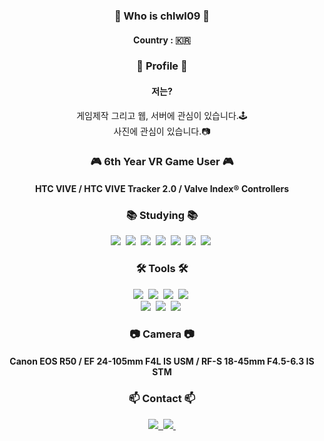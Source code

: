 <h3 align="center"> 🤔 Who is chlwl09 🤔</h3>
<div align="center">
  <h4>
    Country : 🇰🇷
  </h4>
</div>

<h3 align="center">📕 Profile 📕</h3>
<h4 align="center">저는?</h4>
<div align="center">
  게임제작 그리고 웹, 서버에 관심이 있습니다.🕹
</div>
<div align="center">
 사진에 관심이 있습니다.📷  
</div>

<h3 align="center">🎮 6th Year VR Game User 🎮</h3>
<!--
<div align="center">
    <img src="https://img.shields.io/badge/VRChat-ffffff.svg?style=for-the-badge&logo=livechat&logoColor=000000" />&nbsp
</div> -->
<h4 align="center">
  HTC VIVE / HTC VIVE Tracker 2.0 / Valve Index® Controllers
</4>
<h3 align="center">📚 Studying 📚</h3>
<div align="center">
  <img src="https://img.shields.io/badge/C%23-20232a.svg?style=for-the-badge&logo=&logoColor=fffff" />&nbsp
  <img src="https://img.shields.io/badge/unity-20232a.svg?style=for-the-badge&logo=unity&logoColor=fffff" />&nbsp
  <img src="https://img.shields.io/badge/HTML-20232a.svg?style=for-the-badge&logo=HTML5&logoColor=fffff" />&nbsp
  <img src="https://img.shields.io/badge/CSS-20232a.svg?style=for-the-badge&logo=CSS3&logoColor=fffff" />&nbsp
  <img src="https://img.shields.io/badge/javascript-20232a.svg?style=for-the-badge&logo=javascript&logoColor=fffff" />&nbsp
  <img src="https://img.shields.io/badge/node.JS-20232a.svg?style=for-the-badge&logo=node.JS&logoColor=5FA04E" />&nbsp
  <img src="https://img.shields.io/badge/mongodb-20232a.svg?style=for-the-badge&logo=mongodb&logoColor=#47A248" />&nbsp
</div>

<h3 align="center">🛠 Tools 🛠</h3>
<div align="center">
  <img src="https://img.shields.io/badge/Udon-08253c.svg?style=for-the-badge&logo=&logoColor=#9999FF" />&nbsp
  <img src="https://img.shields.io/badge/git-F05033.svg?style=for-the-badge&logo=git&logoColor=white" />&nbsp
  <img src="https://img.shields.io/badge/github-181717.svg?style=for-the-badge&logo=github&logoColor=white" />&nbsp
  <img src="https://img.shields.io/badge/Notion-F3F3F3.svg?style=for-the-badge&logo=notion&logoColor=black" />&nbsp
</div>

<div align="center">
  <img src="https://img.shields.io/badge/adobe%20photoshop-08253c.svg?style=for-the-badge&logo=adobe%20photoshop&logoColor=37abff" />&nbsp
  <img src="https://img.shields.io/badge/adobe%20lightroom-08253c.svg?style=for-the-badge&logo=adobelightroom&logoColor=#9999FF" />&nbsp
  <img src="https://img.shields.io/badge/adobe%20premiere%20pro-08253c.svg?style=for-the-badge&logo=adobepremierepro&logoColor=#9999FF" />&nbsp
</div>

<h3 align="center">📷 Camera 📷</h3>
<h4 align="center">
  Canon EOS R50 / EF 24-105mm F4L IS USM / RF-S 18-45mm F4.5-6.3 IS STM
</h4>

<h3 align="center">📫 Contact 📫</h3>
<div align="center">
  <a href="https://velog.io/@thrma0727">
    <img src="https://img.shields.io/badge/Velog-1EBC8F?style=for-the-badge&logo=velog&logoColor=white" />&nbsp
  </a>
  <a href="mailto:jhoon0929@gmail.com">
    <img
      src="https://img.shields.io/badge/jhoon0929@gmail.com-D14836?style=for-the-badge&logo=gmail&logoColor=white"/>&nbsp
  </a>
</div>

<div>
</div>
